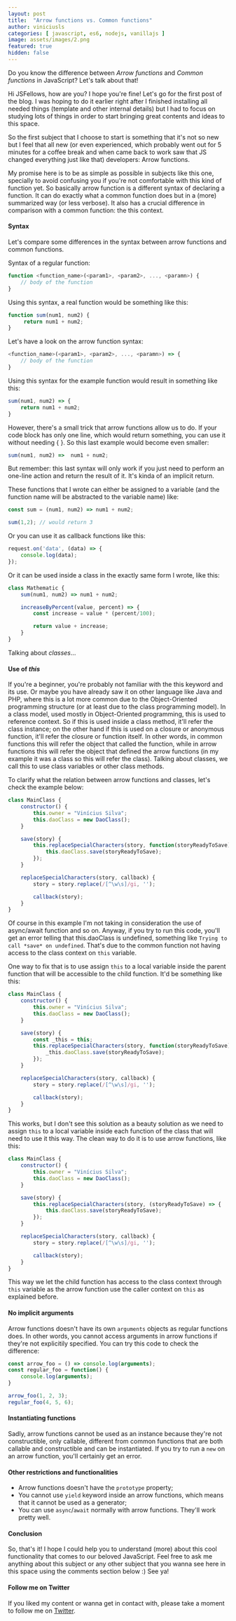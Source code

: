 ```yaml
---
layout: post
title:  "Arrow functions vs. Common functions"
author: viniciusls
categories: [ javascript, es6, nodejs, vanillajs ]
image: assets/images/2.png
featured: true
hidden: false
---
```


Do you know the difference between *Arrow functions* and *Common functions* in JavaScript? Let's talk about that!

Hi JSFellows, how are you? I hope you're fine! Let's go for the first post of the blog. I was hoping to do it earlier right after I finished installing all needed things (template and other internal details) but I had to focus on studying lots of things in order to start bringing great contents and ideas to this space.

So the first subject that I choose to start is something that it's not so new but I feel that all new (or even experienced, which probably went out for 5 minutes for a coffee break and when came back to work saw that JS changed everything just like that) developers: Arrow functions.

My promise here is to be as simple as possible in subjects like this one, specially to avoid confusing you if you're not comfortable with this kind of function yet. So basically arrow function is a different syntax of declaring a function. It can do exactly what a common function does but in a (more) summarized way (or less verbose). It also has a crucial difference in comparison with a common function: the this context.

#### Syntax

Let's compare some differences in the syntax between arrow functions and common functions.

Syntax of a regular function:

```javascript
function <function_name>(<param1>, <param2>, ..., <paramn>) {
    // body of the function
}
```

Using this syntax, a real function would be something like this:

```javascript
function sum(num1, num2) {
     return num1 + num2;
}
```

Let's have a look on the arrow function syntax:

```javascript
<function_name>(<param1>, <param2>, ..., <paramn>) => {
    // body of the function
}
```

Using this syntax for the example function would result in something like this:

```javascript
sum(num1, num2) => {
    return num1 + num2;
}
```

However, there's a small trick that arrow functions allow us to do. If your code block has only one line, which would return something, you can use it without needing { }. So this last example would become even smaller:

```javascript
sum(num1, num2) =>  num1 + num2;
````

But remember: this last syntax will only work if you just need to perform an one-line action and return the result of it. It's kinda of an implicit return.

These functions that I wrote can either be assigned to a variable (and the function name will be abstracted to the variable name) like:

```javascript
const sum = (num1, num2) => num1 + num2;

sum(1,2); // would return 3
```

Or you can use it as callback functions like this:

```javascript
request.on('data', (data) => {
    console.log(data);
});
```

Or it can be used inside a class in the exactly same form I wrote, like this:

```javascript
class Mathematic {
    sum(num1, num2) => num1 + num2;

    increaseByPercent(value, percent) => {
        const increase = value * (percent/100);

        return value + increase;
    }
}
```

Talking about *classes*...

#### Use of *this*

If you're a beginner, you're probably not familiar with the this keyword and its use. Or maybe you have already saw it on other language like Java and PHP, where this is a lot more common due to the Object-Oriented programming structure (or at least due to the class programming model). In a class model, used mostly in Object-Oriented programming, this is used to reference context. So if this is used inside a class method, it'll refer the class instance; on the other hand if this is used on a closure or anonymous function, it'll refer the closure or function itself. In other words, in common functions this will refer the object that called the function, while in arrow functions this will refer the object that defined the arrow functions (in my example it was a class so this will refer the class). Talking about classes, we call this to use class variables or other class methods.

To clarify what the relation between arrow functions and classes, let's check the example below:

```javascript
class MainClass {
    constructor() {
        this.owner = "Vinícius Silva";
        this.daoClass = new DaoClass();
    }

    save(story) {
        this.replaceSpecialCharacters(story, function(storyReadyToSave) {
            this.daoClass.save(storyReadyToSave);
        });
    }

    replaceSpecialCharacters(story, callback) {
        story = story.replace(/[^\w\s]/gi, '');

        callback(story);
    }
}
```

Of course in this example I'm not taking in consideration the use of async/await function and so on. Anyway, if you try to run this code, you'll get an error telling that this.daoClass is undefined, something like `Trying to call *save* on undefined`. That's due to the common function not having access to the class context on `this` variable.

One way to fix that is to use assign `this` to a local variable inside the parent function that will be accessible to the child function. It'd be something like this:

```javascript
class MainClass {
    constructor() {
        this.owner = "Vinícius Silva";
        this.daoClass = new DaoClass();
    }

    save(story) {
        const _this = this;
        this.replaceSpecialCharacters(story, function(storyReadyToSave) {
            _this.daoClass.save(storyReadyToSave);
        });
    }

    replaceSpecialCharacters(story, callback) {
        story = story.replace(/[^\w\s]/gi, '');

        callback(story);
    }
}
```

This works, but I don't see this solution as a beauty solution as we need to assign `this` to a local variable inside each function of the class that will need to use it this way. The clean way to do it is to use arrow functions, like this:

```javascript
class MainClass {
    constructor() {
        this.owner = "Vinícius Silva";
        this.daoClass = new DaoClass();
    }

    save(story) {
        this.replaceSpecialCharacters(story, (storyReadyToSave) => {
            this.daoClass.save(storyReadyToSave);
        });
    }

    replaceSpecialCharacters(story, callback) {
        story = story.replace(/[^\w\s]/gi, '');

        callback(story);
    }
}
```

This way we let the child function has access to the class context through `this` variable as the arrow function use the caller context on `this` as explained before.

#### No implicit arguments

Arrow functions doesn't have its own `arguments` objects as regular functions does. In other words, you cannot access arguments in arrow functions if they're not explicitily specified. You can try this code to check the difference:

```javascript
const arrow_foo = () => console.log(arguments);
const regular_foo = function() {
    console.log(arguments);
}

arrow_foo(1, 2, 3);
regular_foo(4, 5, 6);
```

#### Instantiating functions

Sadly, arrow functions cannot be used as an instance because they're not constructible, only callable, different from common functions that are both callable and constructible and can be instantiated. If you try to run a `new` on an arrow function, you'll certainly get an error.

#### Other restrictions and functionalities

- Arrow functions doesn't have the `prototype` property;
- You cannot use `yield` keyword inside an arrow functions, which means that it cannot be used as a generator;
- You can use `async`/`await` normally with arrow functions. They'll work pretty well.

#### Conclusion

So, that's it! I hope I could help you to understand (more) about this cool functionality that comes to our beloved JavaScript. Feel free to ask me anything about this subject or any other subject that you wanna see here in this space using the comments section below :) See ya!

#### Follow me on Twitter
If you liked my content or wanna get in contact with, please take a moment to follow me on [Twitter](https://twitter.com/iViinii).